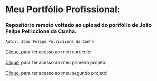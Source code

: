 # Meu Portfólio Profissional:
### Repositório remoto voltado ao upload do portfólio de João Felipe Pelliccione da Cunha.

```Autor: João Felipe Pellicicone da Cunha```
<br><br>[Clique](https://joaofelipelliccione.github.io/), para ter acesso ao meu currículo!
<br><br>[Clique](https://joaofelipelliccione.github.io/projetos/01_stomatopoda/01-exercicio_stoma.html), para ter acesso ao meu primeiro projeto!
<br><br>[Clique](https://joaofelipelliccione.github.io/projetos/02_lessons-learned/index.html), para ter acesso ao meu segundo projeto!

